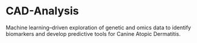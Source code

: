 # CAD-Analysis
 Machine learning–driven exploration of genetic and omics data to identify biomarkers and develop predictive tools for Canine Atopic Dermatitis.
